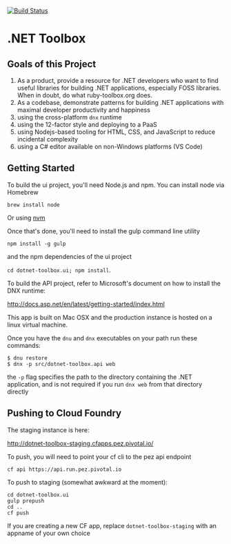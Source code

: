 [![Build Status](https://travis-ci.org/dotnet-toolbox/dotnet-toolbox.svg)](https://travis-ci.org/dotnet-toolbox/dotnet-toolbox)
# .NET Toolbox

## Goals of this Project
1. As a product, provide a resource for .NET developers who want to find useful libraries for building .NET applications, especially FOSS libraries. When in doubt, do what ruby-toolbox.org does.
1. As a codebase, demonstrate patterns for building .NET applications with maximal developer productivity and happiness
  1. using the cross-platform `dnx` runtime
  1. using the 12-factor style and deploying to a PaaS 
  1. using Nodejs-based tooling for HTML, CSS, and JavaScript to reduce incidental complexity
  1. using a C# editor available on non-Windows platforms (VS Code)


## Getting Started

To build the ui project, you'll need Node.js and npm. You can install node via Homebrew
 
`brew install node` 
 
Or using [nvm](https://github.com/creationix/nvm)

Once that's done, you'll need to install the gulp command line utility

`npm install -g gulp` 
 
 and the npm dependencies of the ui project
 
 `cd dotnet-toolbox.ui; npm install`. 
 
To build the API project, refer to Microsoft's document on how to install the DNX runtime:

http://docs.asp.net/en/latest/getting-started/index.html

This app is built on Mac OSX and the production instance is hosted on a linux virtual machine.

Once you have the `dnu` and `dnx` executables on your path run these commands:

```
$ dnu restore
$ dnx -p src/dotnet-toolbox.api web
```

the `-p` flag specifies the path to the directory containing the .NET application, and is not required if you run `dnx web` from that directory directly

## Pushing to Cloud Foundry

The staging instance is here:

http://dotnet-toolbox-staging.cfapps.pez.pivotal.io/

To push, you will need to point your cf cli to the pez api endpoint

```
cf api https://api.run.pez.pivotal.io
```

To push to staging (somewhat awkward at the moment):

```
cd dotnet-toolbox.ui
gulp prepush
cd ..
cf push
```

If you are creating a new CF app, replace `dotnet-toolbox-staging` with an appname of your own choice
